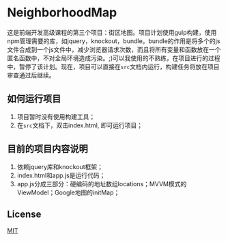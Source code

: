 # NeighborhoodMap
这是前端开发高级课程的第三个项目：街区地图。项目计划使用gulp构建，使用npm管理需要的库，如jquery，knockout，bundle。bundle的作用是将多个的js文件合成到一个js文件中，减少浏览器请求次数，而且将所有变量和函数放在一个匿名函数中，不对全局环境造成污染。;)可以我使用的不熟练，在项目进行的过程中，暂停了该计划。现在，项目可以直接在`src`文档内运行，构建任务将放在项目审查通过后继续。
## 如何运行项目
1. 项目暂时没有使用构建工具；
2. 在`src`文档下，双击index.html, 即可运行项目；
## 目前的项目内容说明
1. 依赖jquery库和knockout框架；
2. index.html和app.js是运行代码；
3. app.js分成三部分：硬编码的地址数组locations；MVVM模式的ViewModel；Google地图的initMap；
## License
[MIT](https://choosealicense.com/licenses/mit/)